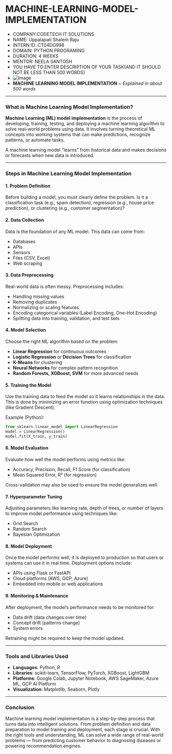 # MACHINE-LEARNING-MODEL-IMPLEMENTATION 
* COMPANY:CODETECH IT SOLUTIONS
* NAME: Uppalapati Shalem Raju
* INTERN ID: CT04DG998
* DOMAIN: PYTHON PROGRAMING
* DURATION: 4 WEEKS
* MENTOR: NEELA SANTOSH
* YOU HAVE TO ENTER DESCRIPTION OF YOUR TASK(AND IT SHOULD NOT BE LESS THAN 500 WORDS)
* ![Image](https://github.com/user-attachments/assets/bd90f95a-f97d-4610-a582-60510238e004)
* **MACHINE LEARNING MODEL IMPLEMENTATION**
*\~ Explained in about 500 words*

---

### What is Machine Learning Model Implementation?

**Machine Learning (ML) model implementation** is the process of developing, training, testing, and deploying a machine learning algorithm to solve real-world problems using data. It involves turning theoretical ML concepts into working systems that can make predictions, recognize patterns, or automate tasks.

A machine learning model “learns” from historical data and makes decisions or forecasts when new data is introduced.

---

### Steps in Machine Learning Model Implementation

#### 1. **Problem Definition**

Before building a model, you must clearly define the problem. Is it a classification task (e.g., spam detection), regression (e.g., house price prediction), or clustering (e.g., customer segmentation)?

#### 2. **Data Collection**

Data is the foundation of any ML model. This data can come from:

* Databases
* APIs
* Sensors
* Files (CSV, Excel)
* Web scraping

#### 3. **Data Preprocessing**

Real-world data is often messy. Preprocessing includes:

* Handling missing values
* Removing duplicates
* Normalizing or scaling features
* Encoding categorical variables (Label Encoding, One-Hot Encoding)
* Splitting data into training, validation, and test sets

#### 4. **Model Selection**

Choose the right ML algorithm based on the problem:

* **Linear Regression** for continuous outcomes
* **Logistic Regression** or **Decision Trees** for classification
* **K-Means** for clustering
* **Neural Networks** for complex pattern recognition
* **Random Forests, XGBoost, SVM** for more advanced needs

#### 5. **Training the Model**

Use the training data to feed the model so it learns relationships in the data. This is done by minimizing an error function using optimization techniques (like Gradient Descent).

Example (Python):

```python
from sklearn.linear_model import LinearRegression
model = LinearRegression()
model.fit(X_train, y_train)
```

#### 6. **Model Evaluation**

Evaluate how well the model performs using metrics like:

* Accuracy, Precision, Recall, F1 Score (for classification)
* Mean Squared Error, R² (for regression)

Cross-validation may also be used to ensure the model generalizes well.

#### 7. **Hyperparameter Tuning**

Adjusting parameters like learning rate, depth of trees, or number of layers to improve model performance using techniques like:

* Grid Search
* Random Search
* Bayesian Optimization

#### 8. **Model Deployment**

Once the model performs well, it is deployed to production so that users or systems can use it in real time. Deployment options include:

* APIs using Flask or FastAPI
* Cloud platforms (AWS, GCP, Azure)
* Embedded into mobile or web applications

#### 9. **Monitoring & Maintenance**

After deployment, the model’s performance needs to be monitored for:

* Data drift (data changes over time)
* Concept drift (patterns change)
* System errors

Retraining might be required to keep the model updated.

---

### Tools and Libraries Used

* **Languages**: Python, R
* **Libraries**: scikit-learn, TensorFlow, PyTorch, XGBoost, LightGBM
* **Platforms**: Google Colab, Jupyter Notebook, AWS SageMaker, Azure ML, GCP AI Platform
* **Visualization**: Matplotlib, Seaborn, Plotly

---

### Conclusion

Machine learning model implementation is a step-by-step process that turns data into intelligent solutions. From problem definition and data preparation to model training and deployment, each stage is crucial. With the right tools and understanding, ML can solve a wide range of real-world problems — from predicting customer behavior to diagnosing diseases or powering recommendation engines.


